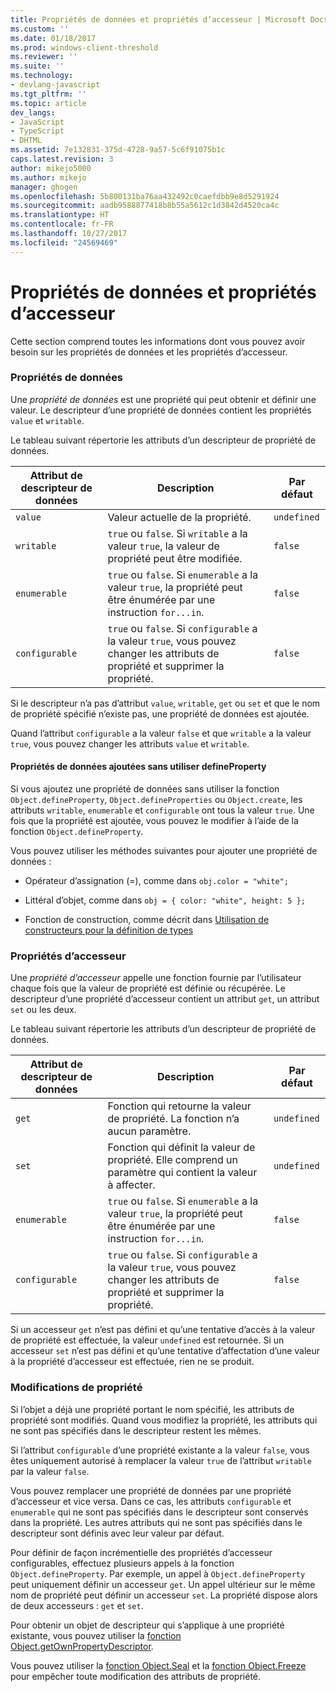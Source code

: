 ```yaml
---
title: Propriétés de données et propriétés d’accesseur | Microsoft Docs
ms.custom: ''
ms.date: 01/18/2017
ms.prod: windows-client-threshold
ms.reviewer: ''
ms.suite: ''
ms.technology:
- devlang-javascript
ms.tgt_pltfrm: ''
ms.topic: article
dev_langs:
- JavaScript
- TypeScript
- DHTML
ms.assetid: 7e132831-375d-4728-9a57-5c6f91075b1c
caps.latest.revision: 3
author: mikejo5000
ms.author: mikejo
manager: ghogen
ms.openlocfilehash: 5b800131ba76aa432492c0caefdbb9e8d5291924
ms.sourcegitcommit: aadb9588877418b8b55a5612c1d3842d4520ca4c
ms.translationtype: HT
ms.contentlocale: fr-FR
ms.lasthandoff: 10/27/2017
ms.locfileid: "24569469"
---
```

# <a name="data-properties-and-accessor-properties"></a>Propriétés de données et propriétés d’accesseur
Cette section comprend toutes les informations dont vous pouvez avoir besoin sur les propriétés de données et les propriétés d’accesseur.  
  
### <a name="data-properties"></a>Propriétés de données  
 Une *propriété de données* est une propriété qui peut obtenir et définir une valeur. Le descripteur d’une propriété de données contient les propriétés `value` et `writable`.  
  
 Le tableau suivant répertorie les attributs d’un descripteur de propriété de données.  
  
|Attribut de descripteur de données|Description|Par défaut|  
|-------------------------------|-----------------|-------------|  
|`value`|Valeur actuelle de la propriété.|`undefined`|  
|`writable`|`true` ou `false`. Si `writable` a la valeur `true`, la valeur de propriété peut être modifiée.|`false`|  
|`enumerable`|`true` ou `false`. Si `enumerable` a la valeur `true`, la propriété peut être énumérée par une instruction `for...in`.|`false`|  
|`configurable`|`true` ou `false`. Si `configurable` a la valeur `true`, vous pouvez changer les attributs de propriété et supprimer la propriété.|`false`|  
  
 Si le descripteur n’a pas d’attribut `value`, `writable`, `get` ou `set` et que le nom de propriété spécifié n’existe pas, une propriété de données est ajoutée.  
  
 Quand l’attribut `configurable` a la valeur `false` et que `writable` a la valeur `true`, vous pouvez changer les attributs `value` et `writable`.  
  
#### <a name="data-properties-added-without-using-defineproperty"></a>Propriétés de données ajoutées sans utiliser defineProperty  
 Si vous ajoutez une propriété de données sans utiliser la fonction `Object.defineProperty`, `Object.defineProperties` ou `Object.create`, les attributs `writable`, `enumerable` et `configurable` ont tous la valeur `true`. Une fois que la propriété est ajoutée, vous pouvez le modifier à l’aide de la fonction `Object.defineProperty`.  
  
 Vous pouvez utiliser les méthodes suivantes pour ajouter une propriété de données :  
  
-   Opérateur d’assignation (=), comme dans `obj.color = "white";`  
  
-   Littéral d’objet, comme dans `obj = { color: "white", height: 5 };`  
  
-   Fonction de construction, comme décrit dans [Utilisation de constructeurs pour la définition de types](../../javascript/advanced/using-constructors-to-define-types.md)  
  
### <a name="accessor-properties"></a>Propriétés d’accesseur  
 Une *propriété d’accesseur* appelle une fonction fournie par l’utilisateur chaque fois que la valeur de propriété est définie ou récupérée. Le descripteur d’une propriété d’accesseur contient un attribut `get`, un attribut `set` ou les deux.  
  
 Le tableau suivant répertorie les attributs d’un descripteur de propriété de données.  
  
|Attribut de descripteur de données|Description|Par défaut|  
|-----------------------------------|-----------------|-------------|  
|`get`|Fonction qui retourne la valeur de propriété. La fonction n’a aucun paramètre.|`undefined`|  
|`set`|Fonction qui définit la valeur de propriété. Elle comprend un paramètre qui contient la valeur à affecter.|`undefined`|  
|`enumerable`|`true` ou `false`. Si `enumerable` a la valeur `true`, la propriété peut être énumérée par une instruction `for...in`.|`false`|  
|`configurable`|`true` ou `false`. Si `configurable` a la valeur `true`, vous pouvez changer les attributs de propriété et supprimer la propriété.|`false`|  
  
 Si un accesseur `get` n’est pas défini et qu’une tentative d’accès à la valeur de propriété est effectuée, la valeur `undefined` est retournée. Si un accesseur `set` n’est pas défini et qu’une tentative d’affectation d’une valeur à la propriété d’accesseur est effectuée, rien ne se produit.  
  
### <a name="property-modifications"></a>Modifications de propriété  
 Si l’objet a déjà une propriété portant le nom spécifié, les attributs de propriété sont modifiés. Quand vous modifiez la propriété, les attributs qui ne sont pas spécifiés dans le descripteur restent les mêmes.  
  
 Si l’attribut `configurable` d’une propriété existante a la valeur `false`, vous êtes uniquement autorisé à remplacer la valeur `true` de l’attribut `writable` par la valeur `false`.  
  
 Vous pouvez remplacer une propriété de données par une propriété d’accesseur et vice versa. Dans ce cas, les attributs `configurable` et `enumerable` qui ne sont pas spécifiés dans le descripteur sont conservés dans la propriété. Les autres attributs qui ne sont pas spécifiés dans le descripteur sont définis avec leur valeur par défaut.  
  
 Pour définir de façon incrémentielle des propriétés d’accesseur configurables, effectuez plusieurs appels à la fonction `Object.defineProperty`. Par exemple, un appel à `Object.defineProperty` peut uniquement définir un accesseur `get`. Un appel ultérieur sur le même nom de propriété peut définir un accesseur `set`. La propriété dispose alors de deux accesseurs : `get` et `set`.  
  
 Pour obtenir un objet de descripteur qui s’applique à une propriété existante, vous pouvez utiliser la [fonction Object.getOwnPropertyDescriptor](../../javascript/reference/object-getownpropertydescriptor-function-javascript.md).  
  
 Vous pouvez utiliser la [fonction Object.Seal](../../javascript/reference/object-seal-function-javascript.md) et la [fonction Object.Freeze](../../javascript/reference/object-freeze-function-javascript.md) pour empêcher toute modification des attributs de propriété.